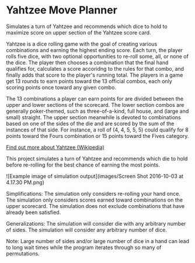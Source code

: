 # Yahtzee Move Planner
Simulates a turn of Yahtzee and recommends which dice to hold to maximize score on upper section of the Yahtzee score card.

Yahtzee is a dice rolling game with the goal of creating various combinations and earning the highest ending score. Each turn, the player rolls five dice, with two optional opportunities to re-roll some, all, or none of the dice. The player then chooses a combination that the final hand qualifies for, calculates a score accoridng to the rules for that combo, and finally adds that score to the player's running total. The players in a game get 13 rounds to earn points toward the 13 official combos, each only scoring points once toward any given combo.

The 13 combinations a player can earn points for are divided between the upper and lower sections of the scorecard. The lower section combos are generally poker-themed, such as three-of-a-kind, full house, and (large and small) straight. The upper section meanwhile is devoted to combinations based on one of the sides of the die and are scored by the sum of the instances of that side. For instance, a roll of (4, 4, 5, 5, 5) could qualify for 8 points toward the Fours combination or 15 points toward the Fives category. 

<a href="https://en.wikipedia.org/wiki/Yahtzee">Find out more about Yahtzee (Wikipedia)</a>

This project simulates a turn of Yahtzee and recommends which die to hold before re-rolling for the best chance of earning the most points. 

![Example image of simulation output](images/Screen Shot 2016-10-03 at 4.17.30 PM.png)

Simplifications: The simulation only considers re-rolling your hand once. The simulation only considers scores earned toward combinations on the upper scorecard. The simulation does not exclude combinations that have already been satisfied. 

Generalizations: The simulation will consider die with any arbitrary number of sides. The simulation will consider any arbitrary number of dice. 

Note: Large number of sides and/or large number of dice in a hand can lead to long wait times while the program iterates through so many of permutations.
